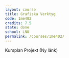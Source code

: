 ```yaml
---
layout: course
title: Grafiska Verktyg
code: 1me402
credits: 7.5
state: done
school: LNU
permalink: /courses/1me402/
---
```


Kursplan
Projekt (Ny länk)